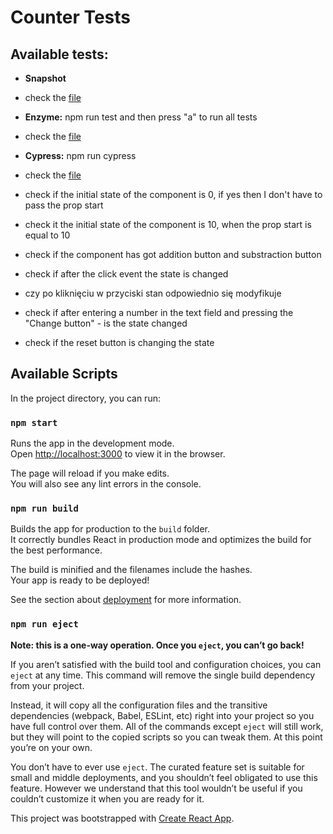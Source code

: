 # Counter Tests

## Available tests:

- **Snapshot**
- check the [file](https://github.com/SzymonRojek/counter-testing/tree/main/src/components/__snapshots__)

- **Enzyme:** npm run test and then press "a" to run all tests
- check the [file](https://github.com/SzymonRojek/counter-testing/blob/main/src/components/Counter.test.js)

- **Cypress:** npm run cypress 
- check the [file](https://github.com/SzymonRojek/counter-testing/blob/main/cypress/integration/counter.spec.js)

- check if the initial state of the component is 0, if yes then I don't have to pass the prop start
- check it the initial state of the component is 10, when the prop start is equal to 10
- check if the component has got addition button and substraction button
- check if after the click event the state is changed 
- czy po kliknięciu w przyciski stan odpowiednio się modyfikuje
- check if after entering a number in the text field and pressing the "Change button" - is the state changed
- check if the reset button is changing the state

## Available Scripts

In the project directory, you can run:

### `npm start`

Runs the app in the development mode.\
Open [http://localhost:3000](http://localhost:3000) to view it in the browser.

The page will reload if you make edits.\
You will also see any lint errors in the console.

### `npm run build`

Builds the app for production to the `build` folder.\
It correctly bundles React in production mode and optimizes the build for the best performance.

The build is minified and the filenames include the hashes.\
Your app is ready to be deployed!

See the section about [deployment](https://facebook.github.io/create-react-app/docs/deployment) for more information.

### `npm run eject`

**Note: this is a one-way operation. Once you `eject`, you can’t go back!**

If you aren’t satisfied with the build tool and configuration choices, you can `eject` at any time. This command will remove the single build dependency from your project.

Instead, it will copy all the configuration files and the transitive dependencies (webpack, Babel, ESLint, etc) right into your project so you have full control over them. All of the commands except `eject` will still work, but they will point to the copied scripts so you can tweak them. At this point you’re on your own.

You don’t have to ever use `eject`. The curated feature set is suitable for small and middle deployments, and you shouldn’t feel obligated to use this feature. However we understand that this tool wouldn’t be useful if you couldn’t customize it when you are ready for it.

This project was bootstrapped with [Create React App](https://github.com/facebook/create-react-app).
